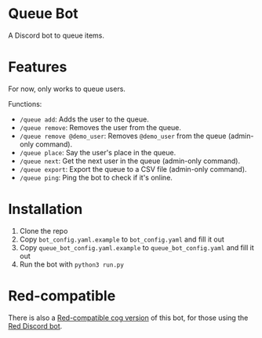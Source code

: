 # Queue Bot

A Discord bot to queue items.

# Features

For now, only works to queue users.

Functions:

- `/queue add`: Adds the user to the queue.
- `/queue remove`: Removes the user from the queue.
- `/queue remove @demo_user`: Removes `@demo_user` from the queue (admin-only command).
- `/queue place`: Say the user's place in the queue.
- `/queue next`: Get the next user in the queue (admin-only command).
- `/queue export`: Export the queue to a CSV file (admin-only command).
- `/queue ping`: Ping the bot to check if it's online.

# Installation

1. Clone the repo
2. Copy `bot_config.yaml.example` to `bot_config.yaml` and fill it out
3. Copy `queue_bot_config.yaml.example` to `queue_bot_config.yaml` and fill it out
4. Run the bot with `python3 run.py`

# Red-compatible
There is also a [Red-compatible cog version](https://github.com/nwithan8/nwithan8-cogs) of this bot, for those using the [Red Discord bot](https://docs.discord.red/en/stable/).
